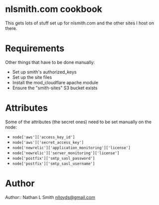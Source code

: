 # nlsmith.com cookbook

This gets lots of stuff set up for nlsmith.com and the other sites I host on there.

# Requirements

Other things that have to be done manually:

* Set up smith's authorized\_keys
* Set up the site files
* Install the mod\_cloudflare apache module
* Ensure the "smith-sites" S3 bucket exists

# Attributes

Some of the attributes (the secret ones) need to be set manually on the node:

* `node['aws']['access_key_id']`
* `node['aws']['secret_access_key']`
* `node['newrelic']['application_monitoring']['license']`
* `node['newrelic']['server_monitoring']['license']`
* `node['postfix']['smtp_sasl_password']`
* `node['postfix']['smtp_sasl_username']`

# Author

Author:: Nathan L Smith <nlloyds@gmail.com>
